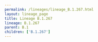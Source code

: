 ```yaml
---
permalink: /lineages/lineage_B.1.267.html
layout: lineage_page
title: Lineage B.1.267
lineage: B.1.267
parent: B.1
children: ['B.1.267']
---
```

